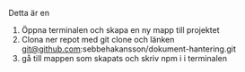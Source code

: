 Detta är en  

1. Öppna terminalen och skapa en ny mapp till projektet
2. Clona ner repot med git clone och länken git@github.com:sebbehakansson/dokument-hantering.git 
3. gå till mappen som skapats och skriv npm i i terminalen

